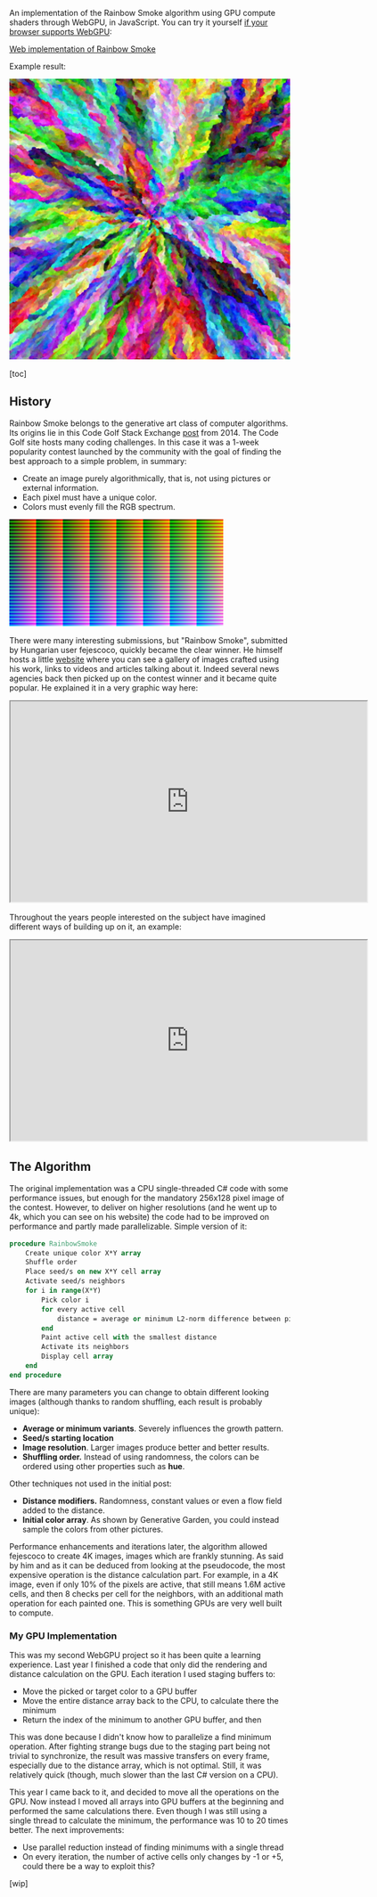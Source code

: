 An implementation of the Rainbow Smoke algorithm using GPU compute shaders through WebGPU, in JavaScript. You can try it yourself [if your browser supports WebGPU](https://caniuse.com/?search=web%20gpu):

[Web implementation of Rainbow Smoke](../../content/JSexperiments/GPUrainbowSmoke/index.html)

Example result:

![512x512 resolution rendering using the average variant with random color order.](assets/rainbow-smoke-main.jpg)

[toc]

## History

Rainbow Smoke belongs to the generative art class of computer algorithms. Its origins lie in this Code Golf Stack Exchange [post](https://codegolf.stackexchange.com/questions/22144/images-with-all-colors) from 2014. The Code Golf site hosts many coding challenges. In this case it was a 1-week popularity contest launched by the community with the goal of finding the best approach to a simple problem, in summary: 

- Create an image purely algorithmically, that is, not using pictures or external information.
- Each pixel must have a unique color.
- Colors must evenly fill the RGB spectrum.

<img src="assets/rainbow-smoke-example.jpg" alt="Example image which technically fulfills the requirements." style="zoom:150%;" />

There were many interesting submissions, but "Rainbow Smoke", submitted by Hungarian user fejescoco, quickly became the clear winner. He himself hosts a little [website](http://rainbowsmoke.hu/home) where you can see a gallery of images crafted using his work, links to videos and articles talking about it. Indeed several news agencies back then picked up on the contest winner and it became quite popular. He explained it in a very graphic way here:

<iframe width="640" height="360" src="https://www.youtube.com/embed/OuvFsB4SLhA" allowfullscreen></iframe>

Throughout the years people interested on the subject have imagined different ways of building up on it, an example:

<iframe width="640" height="360" src="https://www.youtube.com/embed/dVQDYne8Bkc" allowfullscreen></iframe>

## The Algorithm

The original implementation was a CPU single-threaded C# code with some performance issues, but enough for the mandatory 256x128 pixel image of the contest. However, to deliver on higher resolutions (and he went up to 4k, which you can see on his website) the code had to be improved on performance and partly made parallelizable. Simple version of it:

```vhdl
procedure RainbowSmoke
    Create unique color X*Y array
    Shuffle order
    Place seed/s on new X*Y cell array
    Activate seed/s neighbors
    for i in range(X*Y)
        Pick color i
        for every active cell
            distance = average or minimum L2-norm difference between picked color and painted neighbors
        end
        Paint active cell with the smallest distance
        Activate its neighbors
        Display cell array
    end
end procedure
```

There are many parameters you can change to obtain different looking images (although thanks to random shuffling, each result is probably unique):

- **Average or minimum variants**. Severely influences the growth pattern.
- **Seed/s starting location**
- **Image resolution**. Larger images produce better and better results.
- **Shuffling order.** Instead of using randomness, the colors can be ordered using other properties such as **hue**.

Other techniques not used in the initial post:

- **Distance modifiers.** Randomness, constant values or even a flow field added to the distance.
- **Initial color array**. As shown by Generative Garden, you could instead sample the colors from other pictures.

Performance enhancements and iterations later, the algorithm allowed fejescoco to create 4K images, images which are frankly stunning. As said by him and as it can be deduced from looking at the pseudocode, the most expensive operation is the distance calculation part. For example, in a 4K image, even if only 10% of the pixels are active, that still means 1.6M active cells, and then 8 checks per cell for the neighbors, with an additional math operation for each painted one. This is something GPUs are very well built to compute.

### My GPU Implementation

This was my second WebGPU project so it has been quite a learning experience. Last year I finished a code that only did the rendering and distance calculation on the GPU. Each iteration I used staging buffers to:

- Move the picked or target color to a GPU buffer
- Move the entire distance array back to the CPU, to calculate there the minimum
- Return the index of the minimum to another GPU buffer, and then 

This was done because I didn't know how to parallelize a find minimum operation. After fighting strange bugs due to the staging part being not trivial to synchronize, the result was massive transfers on every frame, especially due to the distance array, which is not optimal. Still, it was relatively quick (though, much slower than the last C# version on a CPU). 

This year I came back to it, and decided to move all the operations on the GPU. Now instead I moved all arrays into GPU buffers at the beginning and performed the same calculations there. Even though I was still using a single thread to calculate the minimum, the performance was 10 to 20 times better. The next improvements:

- Use parallel reduction instead of finding minimums with a single thread
- On every iteration, the number of active cells only changes by -1 or +5, could there be a way to exploit this?

[wip]

